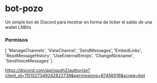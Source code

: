 # bot-pozo

Un simple bot de Discord para mostrar en forma de ticker el saldo de una wallet LNBits

### Permisos

[
'ManageChannels',
'ViewChannel',
'SendMessages',
'EmbedLinks',
'ReadMessageHistory',
'UseExternalEmojis',
'ChangeNickname',
'SendVoiceMessages'
]

https://discord.com/api/oauth2/authorize?client_id=1151527349242822738&permissions=67456016&scope=bot
